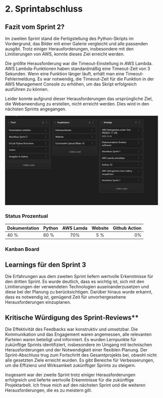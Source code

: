 # 2. Sprintabschluss

## Fazit vom Sprint 2?
Im zweiten Sprint stand die Fertigstellung des Python-Skripts im Vordergrund, das Bilder mit einer Galerie vergleicht und alle passenden ausgibt. Trotz einiger Herausforderungen, insbesondere mit den Limitierungen von AWS, konnte dieses Ziel erreicht werden.

Die größte Herausforderung war die Timeout-Einstellung in AWS Lambda. AWS Lambda-Funktionen haben standardmäßig eine Timeout-Zeit von 3 Sekunden. Wenn eine Funktion länger läuft, erhält man eine Timeout-Fehlermeldung. Es war notwendig, die Timeout-Zeit für die Funktion in der AWS Management Console zu erhöhen, um das Skript erfolgreich ausführen zu können.

Leider konnte aufgrund dieser Herausforderungen das ursprüngliche Ziel, die Webanwendung zu erstellen, nicht erreicht werden. Dies wird in den nächsten Sprints angegangen.


![](attachments/Pasted%20image%2020231218145222.png)

### Status Prozentual

| Dokumentation | Python | AWS Lamda | Website | Github Action |  
| - | :- | :-: | :-: | -: |  
| 40 % | 60 % | 70% | 5 % | 0% |

### Kanban Board

## Learnings für den Sprint 3
Die Erfahrungen aus dem zweiten Sprint liefern wertvolle Erkenntnisse für den dritten Sprint. Es wurde deutlich, dass es wichtig ist, sich mit den Limitierungen der verwendeten Technologien auseinanderzusetzen und diese bei der Planung zu berücksichtigen. Darüber hinaus wurde erkannt, dass es notwendig ist, genügend Zeit für unvorhergesehene Herausforderungen einzuplanen.


## Kritische Würdigung des Sprint-Reviews**

Die Effektivität des Feedbacks war konstruktiv und umsetzbar. Die Kommunikation und das Engagement waren angemessen, alle relevanten Parteien waren beteiligt und informiert. Es wurden Lernpunkte für zukünftige Sprints identifiziert, insbesondere im Umgang mit technischen Herausforderungen und der Notwendigkeit einer flexiblen Planung. Der Sprint-Abschluss trug zum Fortschritt des Gesamtprojekts bei, obwohl nicht alle gesetzten Ziele erreicht wurden. Es gibt Bereiche für Verbesserungen, um die Effizienz und Wirksamkeit zukünftiger Sprints zu steigern.

Insgesamt war der zweite Sprint trotz einiger Herausforderungen erfolgreich und lieferte wertvolle Erkenntnisse für die zukünftige Projektarbeit. Ich freue mich auf den nächsten Sprint und die weiteren Herausforderungen, die es zu meistern gilt.

